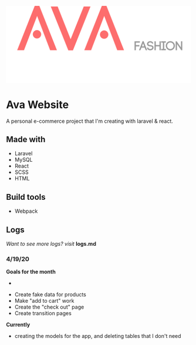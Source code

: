 <p align="center"><img src="public/img/ava-logo-top.svg"></p>

# Ava Website

A personal e-commerce project that I'm creating with laravel & react.

## Made with
- Laravel
- MySQL
- React
- SCSS
- HTML

## Build tools
- Webpack


## Logs

*Want to see more logs? visit* **logs.md**

### 4/19/20

**Goals for the month**
- ~~~Create the single product page~~~
- Create fake data for products
- Make "add to cart" work
- Create the "check out" page
- Create transition pages

**Currently**
- creating the models for the app, and deleting tables that I don't need
